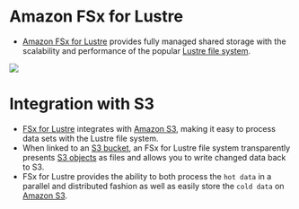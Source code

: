 # Amazon FSx for Lustre
- [Amazon FSx for Lustre](https://aws.amazon.com/fsx/lustre/) provides fully managed shared storage with the scalability and performance of the popular [Lustre file system](https://en.wikipedia.org/wiki/Lustre_(file_system)).

![](https://d1.awsstatic.com/pdp-how-it-works-assets/product-page-diagram_Amazon-FSx-for-Lustre.097ed5e5175fa96e8ac77a2470151965774eec32.png)

# Integration with S3
- [FSx for Lustre]() integrates with [Amazon S3](../3_S3ObjectStorage/Readme.md), making it easy to process data sets with the Lustre file system. 
- When linked to an [S3 bucket](../3_S3ObjectStorage/Readme.md), an FSx for Lustre file system transparently presents [S3 objects](../3_S3ObjectStorage/Readme.md) as files and allows you to write changed data back to S3.
- FSx for Lustre provides the ability to both process the `hot data` in a parallel and distributed fashion as well as easily store the `cold data` on [Amazon S3](../3_S3ObjectStorage/Readme.md).
